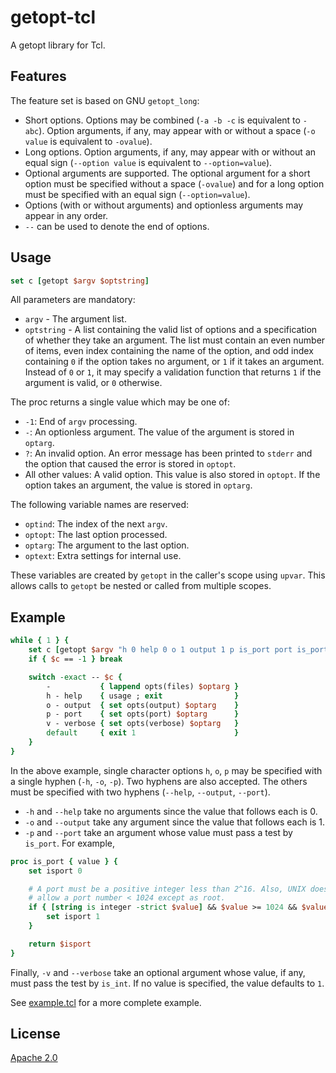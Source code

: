 # getopt-tcl
A getopt library for Tcl.


## Features

The feature set is based on GNU `getopt_long`:

- Short options. Options may be combined (`-a -b -c` is equivalent to `-abc`).
  Option arguments, if any, may appear with or without a space (`-o value` is
  equivalent to `-ovalue`).
- Long options. Option arguments, if any, may appear with or without an equal sign
  (`--option value` is equivalent to `--option=value`).
- Optional arguments are supported. The optional argument for a short option
  must be specified without a space (`-ovalue`) and for a long option must be
  specified with an equal sign (`--option=value`).
- Options (with or without arguments) and optionless arguments may appear in
  any order.
- `--` can be used to denote the end of options.


## Usage
```tcl
set c [getopt $argv $optstring]
```

All parameters are mandatory:
- `argv` - The argument list.
- `optstring` - A list containing the valid list of options and a specification
  of whether they take an argument. The list must contain an even number of
  items, even index containing the name of the option, and odd index containing
  `0` if the option takes no argument, or `1` if it takes an argument. Instead of
  `0` or `1`, it may specify a validation function that returns `1` if the
  argument is valid, or `0` otherwise.

The proc returns a single value which may be one of:
- `-1`: End of `argv` processing.
- `-`: An optionless argument. The value of the argument is stored in `optarg`.
- `?`: An invalid option. An error message has been printed to `stderr` and the
  option that caused the error is stored in `optopt`.
- All other values: A valid option. This value is also stored in `optopt`. If
  the option takes an argument, the value is stored in `optarg`.

The following variable names are reserved:
- `optind`: The index of the next `argv`.
- `optopt`: The last option processed.
- `optarg`: The argument to the last option.
- `optext`: Extra settings for internal use.

These variables are created by `getopt` in the caller's scope using `upvar`.
This allows calls to `getopt` be nested or called from multiple scopes.


## Example
```tcl
while { 1 } {
    set c [getopt $argv "h 0 help 0 o 1 output 1 p is_port port is_port v (is_int,1) verbose (is_int,1)"]
    if { $c == -1 } break

    switch -exact -- $c {
        -           { lappend opts(files) $optarg }
        h - help    { usage ; exit                }
        o - output  { set opts(output) $optarg    }
        p - port    { set opts(port) $optarg      }
        v - verbose { set opts(verbose) $optarg   }
        default     { exit 1                      }
    }
}
```

In the above example, single character options `h`, `o`, `p` may be
specified with a single hyphen (`-h`, `-o`, `-p`). Two hyphens are also
accepted. The others must be specified with two hyphens (`--help`,
`--output`, `--port`).

- `-h` and `--help` take no arguments since the value that follows each is 0.
- `-o` and `--output` take any argument since the value that follows each is 1.
- `-p` and `--port` take an argument whose value must pass a test by `is_port`. For example,

```tcl
proc is_port { value } {
    set isport 0

    # A port must be a positive integer less than 2^16. Also, UNIX doesn't
    # allow a port number < 1024 except as root.
    if { [string is integer -strict $value] && $value >= 1024 && $value < 65536 } {
        set isport 1
    }

    return $isport
}
```

Finally, `-v` and `--verbose` take an optional argument whose value, if any,
must pass the test by `is_int`. If no value is specified, the value defaults to
`1`.

See [example.tcl] for a more complete example.


## License

[Apache 2.0]


[example.tcl]: <https://github.com/markuskimius/getopt-tcl/blob/master/test/example.tcl>
[Apache 2.0]: <https://github.com/markuskimius/getopt-tcl/blob/master/LICENSE>

